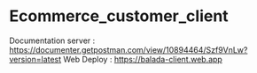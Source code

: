 # Ecommerce_customer_client
Documentation server : https://documenter.getpostman.com/view/10894464/Szf9VnLw?version=latest
Web Deploy : https://balada-client.web.app
